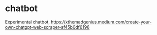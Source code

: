 # chatbot
Experimental chatbot, https://xthemadgenius.medium.com/create-your-own-chatgpt-web-scraper-af45b0df6196
